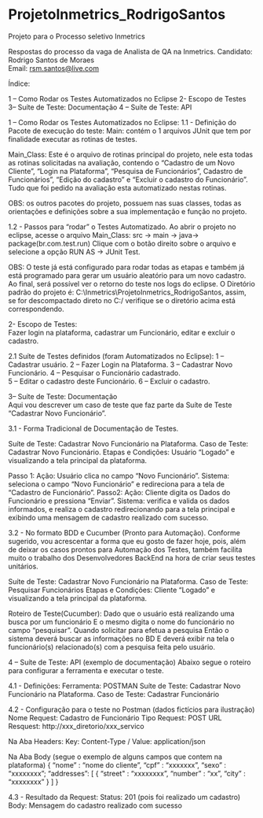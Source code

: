 # ProjetoInmetrics_RodrigoSantos
Projeto para o Processo seletivo Inmetrics

Respostas do processo da vaga de Analista de QA na Inmetrics. 
Candidato: Rodrigo Santos de Moraes  
Email: rsm.santos@live.com 

Índice: 

1 – Como Rodar os Testes Automatizados no Eclipse 
2- Escopo de Testes 
3– Suíte de Teste: Documentação 
4 – Suíte de Teste: API 


1 – Como Rodar os Testes Automatizados no Eclipse: 
1.1 - Definição do Pacote de execução do teste: 
Main: contém o 1 arquivos JUnit que tem por finalidade executar as rotinas de testes.   

Main_Class: 
Este é o arquivo de rotinas principal do projeto, nele esta todas as rotinas solicitadas na avaliação, contendo o “Cadastro de um Novo Cliente”, “Login na Plataforma”, “Pesquisa de Funcionários”, Cadastro de Funcionários”, “Edição do cadastro” e “Excluir o cadastro do Funcionário”. Tudo que foi pedido na avaliação esta automatizado nestas rotinas. 

OBS: os outros pacotes do projeto, possuem nas suas classes, todas as orientações e definições sobre a sua implementação e função no projeto. 

1.2 - Passos para “rodar” o Testes Automatizado. 
Ao abrir o projeto no eclipse, acesse o arquivo Main_Class: src -> main -> java-> package(br.com.test.run) 
Clique com o botão direito sobre o arquivo e selecione a opção RUN AS -> JUnit Test.  

OBS: O teste já está configurado para rodar todas as etapas e também já está programado para gerar um usuário aleatório para um novo cadastro. Ao final, será possível ver o retorno do teste nos logs do eclipse. O Diretório padrão do projeto é: C:\Inmetrics\ProjetoInmetrics_RodrigoSantos, assim, se for descompactado direto no C:/ verifique se o diretório acima está correspondendo. 

2- Escopo de Testes:  
Fazer login na plataforma, cadastrar um Funcionário, editar e excluir o cadastro. 

2.1 Suíte de Testes definidos (foram Automatizados no Eclipse): 
1 – Cadastrar usuário. 
2 – Fazer Login na Plataforma. 
3 – Cadastrar Novo Funcionário. 
4 – Pesquisar o Funcionário cadastrado.  
5 – Editar o cadastro deste Funcionário. 
6 – Excluir o cadastro. 

3– Suíte de Teste: Documentação  
Aqui vou descrever um caso de teste que faz parte da Suíte de Teste “Cadastrar Novo Funcionário”.   

3.1 - Forma Tradicional de Documentação de Testes. 

Suíte de Teste: Cadastrar Novo Funcionário na Plataforma. 
Caso de Teste:  Cadastrar Novo Funcionário. 
Etapas e Condições: Usuário “Logado” e visualizando a tela principal da plataforma. 

Passo 1: 
Ação: Usuário clica no campo “Novo Funcionário”. 
Sistema: seleciona o campo “Novo Funcionário” e redireciona para a tela de “Cadastro de Funcionário”. 
Passo2: 
Ação: Cliente digita os Dados do Funcionário e pressiona “Enviar”. 
Sistema: verifica e valida os dados informados, e realiza o cadastro redirecionando para a tela principal e exibindo uma mensagem de cadastro realizado com sucesso. 

3.2 - No formato BDD e Cucumber (Pronto para Automação). 
Conforme sugerido, vou acrescentar a forma que eu gosto de fazer hoje, pois, além de deixar os casos prontos para Automação dos Testes, também facilita muito o trabalho dos Desenvolvedores BackEnd na hora de criar seus testes unitários. 

Suíte de Teste: Cadastrar Novo Funcionário na Plataforma. 
Caso de Teste:  Pesquisar Funcionários 
Etapas e Condições: Cliente “Logado” e visualizando a tela principal da plataforma. 

Roteiro de Teste(Cucumber): 
Dado que o usuário está realizando uma busca por um funcionário 
E o mesmo digita o nome do funcionário no campo “pesquisar”. 
Quando solicitar para efetua a pesquisa 
Então o sistema deverá buscar as informações no BD 
E deverá exibir na tela o funcionário(s) relacionado(s) com a pesquisa feita pelo usuário. 

4 – Suíte de Teste: API (exemplo de documentação) 
Abaixo segue o roteiro para configurar a ferramenta e executar o teste. 

4.1 - Definições: 
Ferramenta: POSTMAN 
Suíte de Teste: Cadastrar Novo Funcionário na Plataforma. 
Caso de Teste:  Cadastrar Funcionário 

4.2 - Configuração para o teste no Postman (dados fictícios para ilustração) 
Nome Request: Cadastro de Funcionário 
Tipo Request: POST 
URL Resquest: http://xxx_diretorio/xxx_servico 

Na Aba Headers: 
Key: Content-Type  / Value: application/json 

Na Aba Body (segue o exemplo de alguns campos que contem na plataforma) 
{ 
   “nome” : “nome do cliente”, 
   “cpf” : “xxxxxxx”, 
   “sexo” : “xxxxxxxx”; 
   “addresses”: [ 
  { 
     “street" : “xxxxxxxx”, 
     “number” : “xx”, 
     “city” : “xxxxxxxx” 
  }  ] 
} 

4.3 - Resultado da Request: 
Status: 201 (pois foi realizado um cadastro) 
Body: Mensagem do cadastro realizado com sucesso 

 
